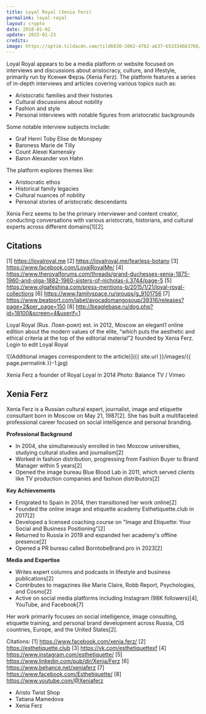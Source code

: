 ```yaml
---
title: Loyal Royal (Xenia Ferz)
permalink: loyal-royal
layout: crypto
date: 2018-01-02
update: 2025-01-23
credits:
image: https://optim.tildacdn.com/tild6630-3062-4762-a637-653334663766/-/resize/300x/-/format/webp/Facetune_26-03-2020-.JPG
---
```


Loyal Royal appears to be a media platform or website focused on interviews and discussions about aristocracy, culture, and lifestyle, primarily run by Ксения Ферзь (Xenia Ferz). The platform features a series of in-depth interviews and articles covering various topics such as:

- Aristocratic families and their histories
- Cultural discussions about nobility
- Fashion and style
- Personal interviews with notable figures from aristocratic backgrounds

Some notable interview subjects include:
- Graf Henri Toby Elise de Monspey
- Baroness Marie de Tilly
- Count Alexei Kamensky
- Baron Alexander von Hahn

The platform explores themes like:
- Aristocratic ethos
- Historical family legacies
- Cultural nuances of nobility
- Personal stories of aristocratic descendants

Xenia Ferz seems to be the primary interviewer and content creator, conducting conversations with various aristocrats, historians, and cultural experts across different domains[1][2].

## Citations

[1] https://loyalroyal.me
[2] https://loyalroyal.me/fearless-botany
[3] https://www.facebook.com/LoyalRoyalMe/
[4] https://www.theroyalforums.com/threads/grand-duchesses-xenia-1875-1960-and-olga-1882-1960-sisters-of-nicholas-ii.3744/page-5
[5] https://www.olgafeshina.com/press-mentions-b/2015/1/21/loyal-royal-collections
[6] https://www.familyspace.ru/groups/g_9101756
[7] https://www.beatport.com/label/avocadomangosoup/39316/releases?page=2&per_page=150
[8] http://beaglebase.ru/dog.php?id=18100&screen=4&userif=1


Loyal Royal (Rus. Лоял-роял) est. in 2012, Moscow an elegant1 online edition about the modern values of the elite, “which puts the aesthetic and ethical criteria at the top of the editorial material”2 founded by Xenia Ferz. Login to edit Loyal Royal

![(Additional images correspondent to the article)]({{ site.url }}/images/{{ page.permalink }}-1.jpg)

Xenia Ferz a founder of Royal Loyal in 2014
Photo: Balance TV / Vimeo

## Xenia Ferz

Xenia Ferz is a Russian cultural expert, journalist, image and etiquette consultant born in Moscow on May 21, 1987[2]. She has built a multifaceted professional career focused on social intelligence and personal branding.

**Professional Background**
- In 2004, she simultaneously enrolled in two Moscow universities, studying cultural studies and journalism[2]
- Worked in fashion distribution, progressing from Fashion Buyer to Brand Manager within 5 years[2]
- Opened the image bureau Blue Blood Lab in 2011, which served clients like TV production companies and fashion distributors[2]

**Key Achievements**
- Emigrated to Spain in 2014, then transitioned her work online[2]
- Founded the online image and etiquette academy Esthetiquette.club in 2017[2]
- Developed a licensed coaching course on "Image and Etiquette: Your Social and Business Positioning"[2]
- Returned to Russia in 2019 and expanded her academy's offline presence[2]
- Opened a PR bureau called BorntobeBrand.pro in 2023[2]

**Media and Expertise**
- Writes expert columns and podcasts in lifestyle and business publications[2]
- Contributes to magazines like Marie Claire, Robb Report, Psychologies, and Cosmo[2]
- Active on social media platforms including Instagram (98K followers)[4], YouTube, and Facebook[7]

Her work primarily focuses on social intelligence, image consulting, etiquette training, and personal brand development across Russia, CIS countries, Europe, and the United States[2].

Citations:
[1] https://www.facebook.com/xenia.ferz/
[2] https://esthetiquette.club
[3] https://vk.com/esthetiquettexf
[4] https://www.instagram.com/esthetiquette/
[5] https://www.linkedin.com/pub/dir/Xenia/Ferz
[6] https://www.behance.net/xeniaferz
[7] https://www.facebook.com/Esthetiquette/
[8] https://www.youtube.com/@Xeniaferz

+ Aristo Twist Shop
+ Tatiana Mamedova
+ Xenia Ferz
